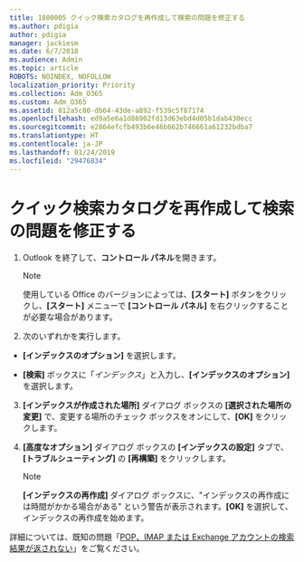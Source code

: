 ```yaml
---
title: 1800005 クイック検索カタログを再作成して検索の問題を修正する
ms.author: pdigia
author: pdigia
manager: jackiesm
ms.date: 6/7/2018
ms.audience: Admin
ms.topic: article
ROBOTS: NOINDEX, NOFOLLOW
localization_priority: Priority
ms.collection: Adm_O365
ms.custom: Adm_O365
ms.assetid: 812a5c80-db64-43de-a892-f539c5f87174
ms.openlocfilehash: ed9a5e6a1d86902fd13d63ebd4d05b1dab430ecc
ms.sourcegitcommit: e2864efcfb493b6e46b662b746661a61232bdba7
ms.translationtype: HT
ms.contentlocale: ja-JP
ms.lasthandoff: 01/24/2019
ms.locfileid: "29476834"
---
```

# <a name="fix-search-issues-by-rebuilding-your-instant-search-catalog"></a>クイック検索カタログを再作成して検索の問題を修正する

1. Outlook を終了して、**コントロール パネル**を開きます。
    
    > [!NOTE]
    > 使用している Office のバージョンによっては、**[スタート]** ボタンをクリックし、**[スタート]** メニューで **[コントロール パネル]** を右クリックすることが必要な場合があります。 
  
2. 次のいずれかを実行します。
    
  - **[インデックスのオプション]** を選択します。
    
  - **[検索]** ボックスに「*インデックス*」と入力し、**[インデックスのオプション]** を選択します。
    
3. **[インデックスが作成された場所]** ダイアログ ボックスの **[選択された場所の変更]** で、変更する場所のチェック ボックスをオンにして、**[OK]** をクリックします。
    
4. **[高度なオプション]** ダイアログ ボックスの **[インデックスの設定]** タブで、**[トラブルシューティング]** の **[再構築]** をクリックします。
    
    > [!NOTE]
    > **[インデックスの再作成]** ダイアログ ボックスに、"インデックスの再作成には時間がかかる場合がある" という警告が表示されます。**[OK]** を選択して、インデックスの再作成を始めます。 
  
詳細については、既知の問題「[POP、IMAP または Exchange アカウントの検索結果が返されない](https://support.office.com/article/51c9d2c7-a3db-4358-afdf-50d3a9e57039.aspx)」をご覧ください。
  

